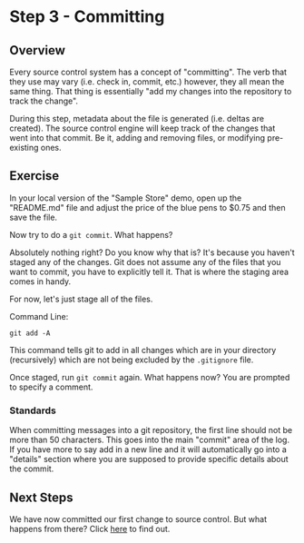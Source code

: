 Step 3 - Committing
=======

## Overview

Every source control system has a concept of "committing".  The verb that they use may vary (i.e. check in, commit, etc.) however, they all mean the same thing.  That thing is essentially "add my changes into the repository to track the change".

During this step, metadata about the file is generated (i.e. deltas are created).  The source control engine will keep track of the changes that went into that commit.  Be it, adding and removing files, or modifying pre-existing ones.

## Exercise

In your local version of the "Sample Store" demo, open up the "README.md" file and adjust the price of the blue pens to $0.75 and then save the file.

Now try to do a `git commit`.  What happens?

Absolutely nothing right?  Do you know why that is?  It's because you haven't staged any of the changes.  Git does not assume any of the files that you want to commit, you have to explicitly tell it.  That is where the staging area comes in handy.

For now, let's just stage all of the files.

Command Line:

```
git add -A
```

This command tells git to add in all changes which are in your directory (recursively) which are not being excluded by the `.gitignore` file.

Once staged, run `git commit` again.  What happens now?  You are prompted to specify a comment.

### Standards

When committing messages into a git repository, the first line should not be more than 50 characters.  This goes into the main "commit" area of the log.  If you have more to say add in a new line and it will automatically go into a "details" section where you are supposed to provide specific details about the commit.

## Next Steps

We have now committed our first change to source control.  But what happens from there?  Click [here](step-4-pushing.md) to find out.